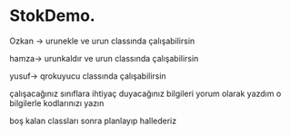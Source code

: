 # StokDemo.

Ozkan -> urunekle ve urun classında çalışabilirsin




hamza-> urunkaldır ve urun classında çalışabilirsin





yusuf-> qrokuyucu classında çalışabilirsin





çalışacağınız sınıflara ihtiyaç duyacağınız bilgileri yorum olarak yazdım o bilgilerle kodlarınızı yazın


boş kalan classları sonra planlayıp hallederiz
